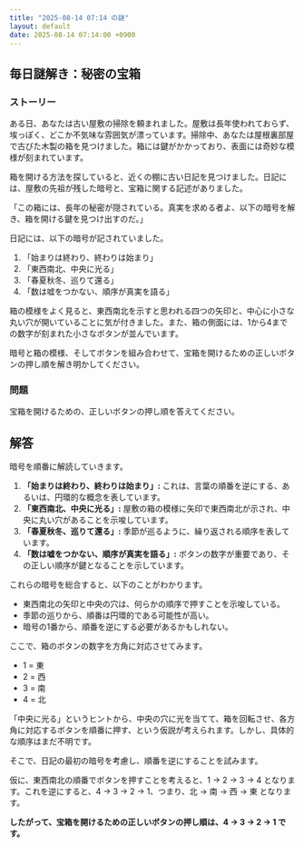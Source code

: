 ```yaml
---
title: "2025-08-14 07:14 の謎"
layout: default
date: 2025-08-14 07:14:00 +0900
---
```

## 毎日謎解き：秘密の宝箱

### ストーリー

ある日、あなたは古い屋敷の掃除を頼まれました。屋敷は長年使われておらず、埃っぽく、どこか不気味な雰囲気が漂っています。掃除中、あなたは屋根裏部屋で古びた木製の箱を見つけました。箱には鍵がかかっており、表面には奇妙な模様が刻まれています。

箱を開ける方法を探していると、近くの棚に古い日記を見つけました。日記には、屋敷の先祖が残した暗号と、宝箱に関する記述がありました。

「この箱には、長年の秘密が隠されている。真実を求める者よ、以下の暗号を解き、箱を開ける鍵を見つけ出すのだ。」

日記には、以下の暗号が記されていました。

1.  「始まりは終わり、終わりは始まり」
2.  「東西南北、中央に光る」
3.  「春夏秋冬、巡りて還る」
4.  「数は嘘をつかない、順序が真実を語る」

箱の模様をよく見ると、東西南北を示すと思われる四つの矢印と、中心に小さな丸い穴が開いていることに気が付きました。また、箱の側面には、1から4までの数字が刻まれた小さなボタンが並んでいます。

暗号と箱の模様、そしてボタンを組み合わせて、宝箱を開けるための正しいボタンの押し順を解き明かしてください。

### 問題

宝箱を開けるための、正しいボタンの押し順を答えてください。

## 解答

暗号を順番に解読していきます。

1.  **「始まりは終わり、終わりは始まり」:** これは、言葉の順番を逆にする、あるいは、円環的な概念を表しています。
2.  **「東西南北、中央に光る」:** 屋敷の箱の模様に矢印で東西南北が示され、中央に丸い穴があることを示唆しています。
3.  **「春夏秋冬、巡りて還る」:** 季節が巡るように、繰り返される順序を表しています。
4.  **「数は嘘をつかない、順序が真実を語る」:** ボタンの数字が重要であり、その正しい順序が鍵となることを示しています。

これらの暗号を総合すると、以下のことがわかります。

*   東西南北の矢印と中央の穴は、何らかの順序で押すことを示唆している。
*   季節の巡りから、順番は円環的である可能性が高い。
*   暗号の1番から、順番を逆にする必要があるかもしれない。

ここで、箱のボタンの数字を方角に対応させてみます。

*   1 = 東
*   2 = 西
*   3 = 南
*   4 = 北

「中央に光る」というヒントから、中央の穴に光を当てて、箱を回転させ、各方角に対応するボタンを順番に押す、という仮説が考えられます。しかし、具体的な順序はまだ不明です。

そこで、日記の最初の暗号を考慮し、順番を逆にすることを試みます。

仮に、東西南北の順番でボタンを押すことを考えると、1 -> 2 -> 3 -> 4 となります。これを逆にすると、4 -> 3 -> 2 -> 1、つまり、北 -> 南 -> 西 -> 東 となります。

**したがって、宝箱を開けるための正しいボタンの押し順は、4 -> 3 -> 2 -> 1 です。**
